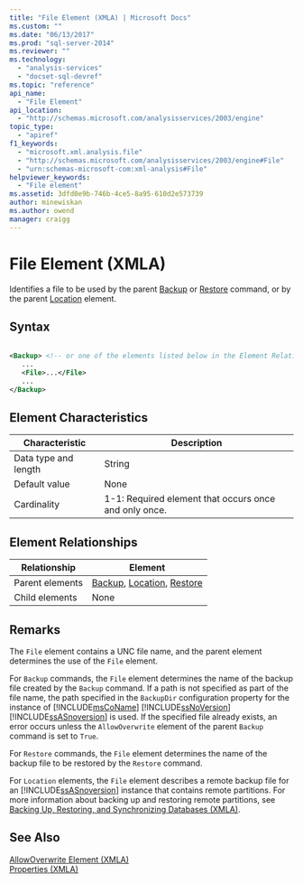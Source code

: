 ```yaml
---
title: "File Element (XMLA) | Microsoft Docs"
ms.custom: ""
ms.date: "06/13/2017"
ms.prod: "sql-server-2014"
ms.reviewer: ""
ms.technology: 
  - "analysis-services"
  - "docset-sql-devref"
ms.topic: "reference"
api_name: 
  - "File Element"
api_location: 
  - "http://schemas.microsoft.com/analysisservices/2003/engine"
topic_type: 
  - "apiref"
f1_keywords: 
  - "microsoft.xml.analysis.file"
  - "http://schemas.microsoft.com/analysisservices/2003/engine#File"
  - "urn:schemas-microsoft-com:xml-analysis#File"
helpviewer_keywords: 
  - "File element"
ms.assetid: 3dfd0e9b-746b-4ce5-8a95-610d2e573739
author: minewiskan
ms.author: owend
manager: craigg
---
```

# File Element (XMLA)
  Identifies a file to be used by the parent [Backup](../xml-elements-commands/backup-element-xmla.md) or [Restore](../xml-elements-commands/restore-element-xmla.md) command, or by the parent [Location](location-element-xmla.md) element.  
  
## Syntax  
  
```xml  
  
<Backup> <!-- or one of the elements listed below in the Element Relationships table -->  
   ...  
   <File>...</File>  
   ...  
</Backup>  
```  
  
## Element Characteristics  
  
|Characteristic|Description|  
|--------------------|-----------------|  
|Data type and length|String|  
|Default value|None|  
|Cardinality|1-1: Required element that occurs once and only once.|  
  
## Element Relationships  
  
|Relationship|Element|  
|------------------|-------------|  
|Parent elements|[Backup](../xml-elements-commands/backup-element-xmla.md), [Location](location-element-xmla.md), [Restore](../xml-elements-commands/restore-element-xmla.md)|  
|Child elements|None|  
  
## Remarks  
 The `File` element contains a UNC file name, and the parent element determines the use of the `File` element.  
  
 For `Backup` commands, the `File` element determines the name of the backup file created by the `Backup` command. If a path is not specified as part of the file name, the path specified in the `BackupDir` configuration property for the instance of [!INCLUDE[msCoName](../../../includes/msconame-md.md)] [!INCLUDE[ssNoVersion](../../../includes/ssnoversion-md.md)] [!INCLUDE[ssASnoversion](../../../includes/ssasnoversion-md.md)] is used. If the specified file already exists, an error occurs unless the `AllowOverwrite` element of the parent `Backup` command is set to `True`.  
  
 For `Restore` commands, the `File` element determines the name of the backup file to be restored by the `Restore` command.  
  
 For `Location` elements, the `File` element describes a remote backup file for an [!INCLUDE[ssASnoversion](../../../includes/ssasnoversion-md.md)] instance that contains remote partitions. For more information about backing up and restoring remote partitions, see [Backing Up, Restoring, and Synchronizing Databases &#40;XMLA&#41;](../../multidimensional-models-scripting-language-assl-xmla/backing-up-restoring-and-synchronizing-databases-xmla.md).  
  
## See Also  
 [AllowOverwrite Element &#40;XMLA&#41;](allowoverwrite-element-xmla.md)   
 [Properties &#40;XMLA&#41;](xml-elements-properties.md)  
  
  
